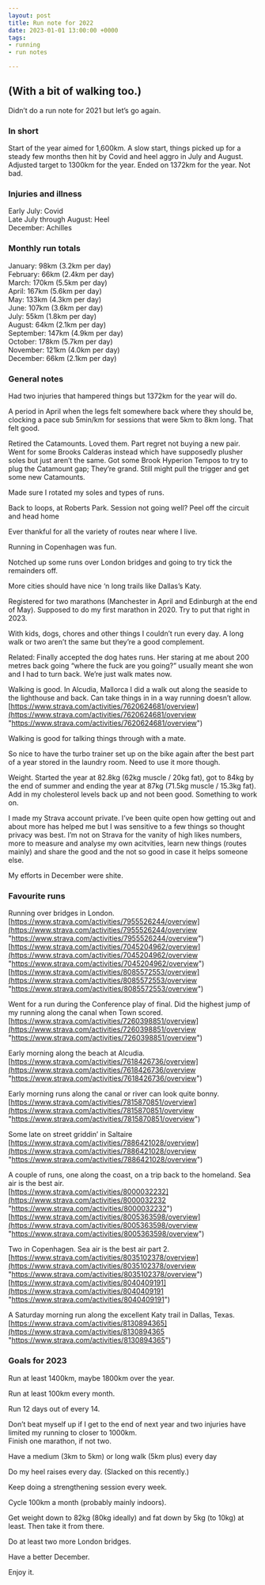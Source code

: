 ```yaml
---
layout: post
title: Run note for 2022
date: 2023-01-01 13:00:00 +0000
tags:
- running
- run notes

---
```

## (With a bit of walking too.)  
  
Didn’t do a run note for 2021 but let’s go again.   
  
### In short   
  
Start of the year aimed for 1,600km. A slow start, things picked up for a steady few months then hit by Covid and heel aggro in July and August. Adjusted target to 1300km for the year. Ended on 1372km for the year. Not bad.   
  
### Injuries and illness   
  
Early July: Covid   
Late July through August: Heel   
December: Achilles   
  
### Monthly run totals   
  
January: 98km (3.2km per day)   
February: 66km (2.4km per day)   
March: 170km (5.5km per day)   
April: 167km (5.6km per day)   
May: 133km (4.3km per day)   
June: 107km (3.6km per day)   
July: 55km (1.8km per day)   
August: 64km (2.1km per day)   
September: 147km (4.9km per day)   
October: 178km (5.7km per day)   
November: 121km (4.0km per day)   
December: 66km (2.1km per day)   
  
### General notes   
  
Had two injuries that hampered things but 1372km for the year will do.   

A period in April when the legs felt somewhere back where they should be, clocking a pace sub 5min/km for sessions that were 5km to 8km long. That felt good.   

Retired the Catamounts. Loved them. Part regret not buying a new pair. Went for some Brooks Calderas instead which have supposedly plusher soles but just aren’t the same. Got some Brook Hyperion Tempos to try to plug the Catamount gap; They’re grand. Still might pull the trigger and get some new Catamounts.   

Made sure I rotated my soles and types of runs.   

Back to loops, at Roberts Park. Session not going well? Peel off the circuit and head home   

Ever thankful for all the variety of routes near where I live.   

Running in Copenhagen was fun.   

Notched up some runs over London bridges and going to try tick the remainders off.   

More cities should have nice ‘n long trails like Dallas’s Katy.   

Registered for two marathons (Manchester in April and Edinburgh at the end of May). Supposed to do my first marathon in 2020. Try to put that right in 2023.   

With kids, dogs, chores and other things I couldn’t run every day. A long walk or two aren’t the same but they’re a good complement.   

Related: Finally accepted the dog hates runs. Her staring at me about 200 metres back going “where the fuck are you going?” usually meant she won and I had to turn back. We’re just walk mates now.   

Walking is good. In Alcudia, Mallorca I did a walk out along the seaside to the lighthouse and back. Can take things in in a way running doesn’t allow.   
[https://www.strava.com/activities/7620624681/overview](https://www.strava.com/activities/7620624681/overview "https://www.strava.com/activities/7620624681/overview")   

Walking is good for talking things through with a mate.   

So nice to have the turbo trainer set up on the bike again after the best part of a year stored in the laundry room. Need to use it more though.   

Weight. Started the year at 82.8kg (62kg muscle / 20kg fat), got to 84kg by the end of summer and ending the year at 87kg (71.5kg muscle / 15.3kg fat). Add in my cholesterol levels back up and not been good. Something to work on.   

I made my Strava account private. I’ve been quite open how getting out and about more has helped me but I was sensitive to a few things so thought privacy was best. I’m not on Strava for the vanity of high likes numbers, more to measure and analyse my own acitvities, learn new things (routes mainly) and share the good and the not so good in case it helps someone else.   

My efforts in December were shite.   
  
### Favourite runs   
  
Running over bridges in London.   
[https://www.strava.com/activities/7955526244/overview](https://www.strava.com/activities/7955526244/overview "https://www.strava.com/activities/7955526244/overview")   
[https://www.strava.com/activities/7045204962/overview](https://www.strava.com/activities/7045204962/overview "https://www.strava.com/activities/7045204962/overview")   
[https://www.strava.com/activities/8085572553/overview](https://www.strava.com/activities/8085572553/overview "https://www.strava.com/activities/8085572553/overview")   

Went for a run during the Conference play of final. Did the highest jump of my running along the canal when Town scored.   
[https://www.strava.com/activities/7260398851/overview](https://www.strava.com/activities/7260398851/overview "https://www.strava.com/activities/7260398851/overview")   

Early morning along the beach at Alcudia.   
[https://www.strava.com/activities/7618426736/overview](https://www.strava.com/activities/7618426736/overview "https://www.strava.com/activities/7618426736/overview")   

Early morning runs along the canal or river can look quite bonny.   
[https://www.strava.com/activities/7815870851/overview](https://www.strava.com/activities/7815870851/overview "https://www.strava.com/activities/7815870851/overview")   

Some late on street griddin’ in Saltaire   
[https://www.strava.com/activities/7886421028/overview](https://www.strava.com/activities/7886421028/overview "https://www.strava.com/activities/7886421028/overview")   

A couple of runs, one along the coast, on a trip back to the homeland. Sea air is the best air.   
[https://www.strava.com/activities/8000032232](https://www.strava.com/activities/8000032232 "https://www.strava.com/activities/8000032232")   
[https://www.strava.com/activities/8005363598/overview](https://www.strava.com/activities/8005363598/overview "https://www.strava.com/activities/8005363598/overview")   

Two in Copenhagen. Sea air is the best air part 2.   
[https://www.strava.com/activities/8035102378/overview](https://www.strava.com/activities/8035102378/overview "https://www.strava.com/activities/8035102378/overview")   
[https://www.strava.com/activities/8040409191](https://www.strava.com/activities/8040409191 "https://www.strava.com/activities/8040409191")   

A Saturday morning run along the excellent Katy trail in Dallas, Texas.   
[https://www.strava.com/activities/8130894365](https://www.strava.com/activities/8130894365 "https://www.strava.com/activities/8130894365")   
  
### Goals for 2023   
  
Run at least 1400km, maybe 1800km over the year.   

Run at least 100km every month.   

Run 12 days out of every 14.   

Don’t beat myself up if I get to the end of next year and two injuries have limited my running to closer to 1000km.   
Finish one marathon, if not two.   

Have a medium (3km to 5km) or long walk (5km plus) every day   

Do my heel raises every day. (Slacked on this recently.)   

Keep doing a strengthening session every week.   

Cycle 100km a month (probably mainly indoors).   

Get weight down to 82kg (80kg ideally) and fat down by 5kg (to 10kg) at least. Then take it from there.   

Do at least two more London bridges.   

Have a better December.   

Enjoy it.